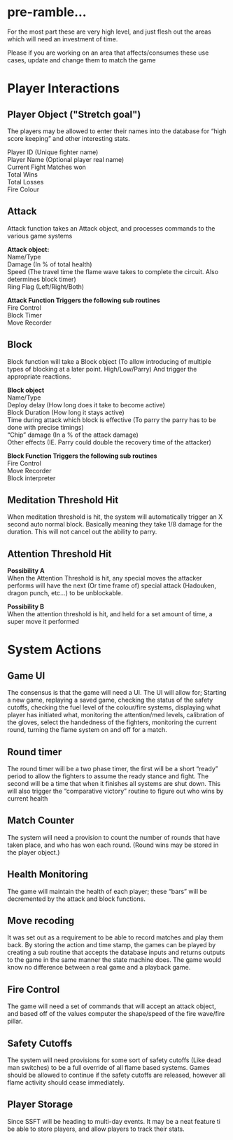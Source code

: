 # pre-ramble... #

For the most part these are very high level, and just flesh out the areas which will need an investment of time.

Please if you are working on an area that affects/consumes these use cases, update and change them to match the game

# Player Interactions #

## Player Object ("Stretch goal") ##

The players may be allowed to enter their names into the database for “high score keeping” and other interesting stats. <br />

Player ID (Unique fighter name)<br />
Player Name (Optional player real name)<br />
Current Fight Matches won<br />
Total Wins<br />
Total Losses<br />
Fire Colour<br />

## Attack ##

Attack function takes an Attack object, and processes commands to the various game systems

**Attack object:**<br />
Name/Type<br />
Damage (In % of total health)<br />
Speed (The travel time the flame wave takes to complete the circuit. Also determines block timer)<br />
Ring Flag (Left/Right/Both)<br />

**Attack Function Triggers the following sub routines**<br />
Fire Control<br />
Block Timer<br />
Move Recorder<br />

## Block ##

Block function will take a Block object (To allow introducing of multiple types of blocking at a later point. High/Low/Parry) And trigger the appropriate reactions.

**Block object**<br />
Name/Type<br />
Deploy delay (How long does it take to become active)<br />
Block Duration (How long it stays active)<br />
Time during attack which block is effective (To parry the parry has to be done with precise timings)<br />
“Chip” damage (In a % of the attack damage)<br />
Other effects (IE. Parry could double the recovery time of the attacker)<br />

**Block Function Triggers the following sub routines**<br />
Fire Control<br />
Move Recorder<br />
Block interpreter<br />

## Meditation Threshold Hit ##

When meditation threshold is hit, the system will automatically trigger an X second auto normal block.  Basically meaning they take 1/8 damage for the duration.  This will not cancel out the ability to parry.

## Attention Threshold Hit ##

**Possibility A**<br />
When the Attention Threshold is hit, any special moves the attacker performs will have the next (Or time frame of) special attack (Hadouken, dragon punch, etc…) to be unblockable.

**Possibility B**<br />
When the attention threshold is hit, and held for a set amount of time, a super move it performed

# System Actions #

## Game UI ##
The consensus is that the game will need a UI.  The UI will allow for; Starting a new game, replaying a saved game, checking the status of the safety cutoffs, checking the fuel level of the colour/fire systems, displaying what player has initiated what, monitoring the attention/med levels, calibration of the gloves, select the handedness of the fighters, monitoring the current round, turning the flame system on and off for a match.

## Round timer ##
The round timer will be a two phase timer, the first will be a short “ready” period to allow the fighters to assume the ready stance and fight.  The second will be a time that when it finishes all systems are shut down.  This will also trigger the “comparative victory” routine to figure out who wins by current health

## Match Counter ##
The system will need a provision to count the number of rounds that have taken place, and who has won each round. (Round wins may be stored in the player object.)

## Health Monitoring ##
The game will maintain the health of each player; these “bars” will be decremented by the attack and block functions.

## Move recoding ##
It was set out as a requirement to be able to record matches and play them back.  By storing the action and time stamp, the games can be played by creating a sub routine that accepts the database inputs and returns outputs to the game in the same manner the state machine does.  The game would know no difference between a real game and a playback game.

## Fire Control ##
The game will need a set of commands that will accept an attack object, and based off of the values computer the shape/speed of the fire wave/fire pillar.

## Safety Cutoffs ##
The system will need provisions for some sort of safety cutoffs (Like dead man switches) to be a full override of all flame based systems.  Games should be allowed to continue if the safety cutoffs are released, however all flame activity should cease immediately.

## Player Storage ##
Since SSFT will be heading to multi-day events.  It may be a neat feature ti be able to store players, and allow players to track their stats.